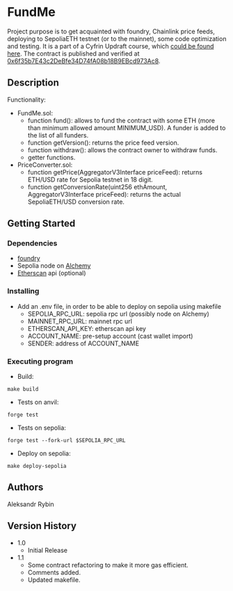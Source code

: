 # FundMe

Project purpose is to get acquainted with foundry, Chainlink price feeds, deploying to SepoliaETH testnet (or to the mainnet), some code optimization and testing. It is a part of a Cyfrin Updraft course, which [could be found here](https://updraft.cyfrin.io/courses/foundry). The contract is published and verified at [0x6f35b7E43c2DeBfe34D74fA08b18B9EBcd973Ac8](https://sepolia.etherscan.io/address/0x6f35b7E43c2DeBfe34D74fA08b18B9EBcd973Ac8#code).

## Description

Functionality: 
* FundMe.sol:
    * function fund(): allows to fund the contract with some ETH (more than minimum allowed amount MINIMUM_USD). A funder is added to the list of all funders. 
    * function getVersion(): returns the price feed version.
    * function withdraw(): allows the contract owner to withdraw funds. 
    * getter functions.
* PriceConverter.sol:
    * function getPrice(AggregatorV3Interface priceFeed): returns ETH/USD rate for Sepolia testnet in 18 digit.
    * function getConversionRate(uint256 ethAmount, AggregatorV3Interface priceFeed): returns the actual SepoliaETH/USD conversion rate.

## Getting Started

### Dependencies

* [foundry](https://github.com/foundry-rs) 
* Sepolia node on [Alchemy](https://dashboard.alchemy.com/)
* [Etherscan](https://etherscan.io/) api (optional)

### Installing

* Add an .env file, in order to be able to deploy on sepolia using makefile
    * SEPOLIA_RPC_URL: sepolia rpc url (possibly node on Alchemy)
    * MAINNET_RPC_URL: mainnet rpc url
    * ETHERSCAN_API_KEY: etherscan api key
    * ACCOUNT_NAME: pre-setup account (cast wallet import)
    * SENDER: address of ACCOUNT_NAME

### Executing program

* Build:
```
make build
```
* Tests on anvil:
```
forge test
```
* Tests on sepolia:
```
forge test --fork-url $SEPOLIA_RPC_URL
```
* Deploy on sepolia:
```
make deploy-sepolia
```

## Authors

Aleksandr Rybin  

## Version History

* 1.0
    * Initial Release
* 1.1
    * Some contract refactoring to make it more gas efficient.
    * Comments added.
    * Updated makefile.
